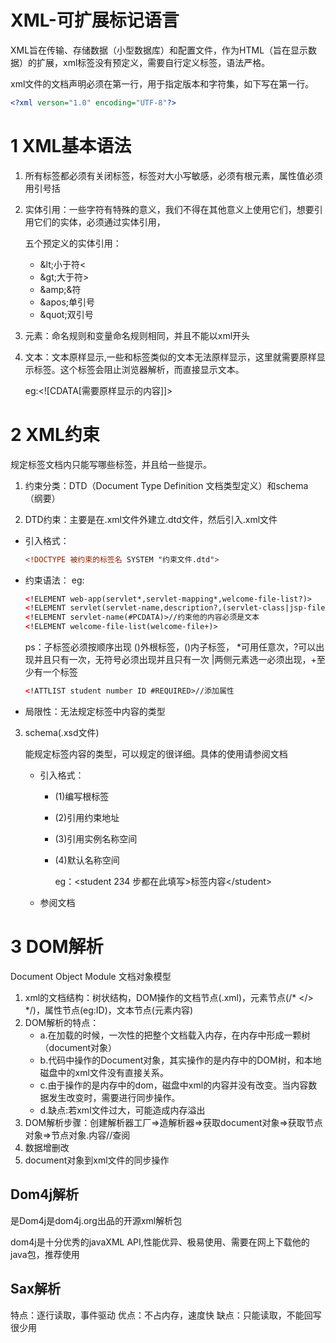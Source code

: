 # XML-可扩展标记语言

XML旨在传输、存储数据（小型数据库）和配置文件，作为HTML（旨在显示数据）的扩展，xml标签没有预定义，需要自行定义标签，语法严格。

xml文件的文档声明必须在第一行，用于指定版本和字符集，如下写在第一行。

```xml
<?xml verson="1.0" encoding="UTF-8"?>
```

# 1 XML基本语法

1. 所有标签都必须有关闭标签，标签对大小写敏感，必须有根元素，属性值必须用引号括

2. 实体引用：一些字符有特殊的意义，我们不得在其他意义上使用它们，想要引用它们的实体，必须通过实体引用，

   五个预定义的实体引用：

   - \&lt;小于符<
   - \&gt;大于符>
   - \&amp;&符
   - \&apos;单引号
   - \&quot;双引号

3. 元素：命名规则和变量命名规则相同，并且不能以xml开头	

4. 文本：文本原样显示,一些和标签类似的文本无法原样显示，这里就需要原样显示标签。这个标签会阻止浏览器解析，而直接显示文本。

    eg:\<![CDATA[需要原样显示的内容]]>

# 2 XML约束

规定标签文档内只能写哪些标签，并且给一些提示。

1. 约束分类：DTD（Document Type Definition 文档类型定义）和schema（纲要）	

2. DTD约束：主要是在.xml文件外建立.dtd文件，然后引入.xml文件
  - 引入格式：

       ```xml
       <!DOCTYPE 被约束的标签名 SYSTEM "约束文件.dtd">
       ```

  - 约束语法：
       eg:	

       ```xml
       <!ELEMENT web-app(servlet*,servlet-mapping*,welcome-file-list?)>
       <!ELEMENT servlet(servlet-name,description?,(servlet-class|jsp-file))>	
       <!ELEMENT servlet-name(#PCDATA)>//约束他的内容必须是文本
       <!ELEMENT welcome-file-list(welcome-file+)>
       ```

       ps：子标签必须按顺序出现
           		()外根标签，()内子标签，
           		*可用任意次，?可以出现并且只有一次，无符号必须出现并且只有一次
           		|两侧元素选一必须出现，+至少有一个标签

       ```xml
       <!ATTLIST student number ID #REQUIRED>//添加属性			
       ```

  - 局限性：无法规定标签中内容的类型

3. schema(.xsd文件)

   能规定标签内容的类型，可以规定的很详细。具体的使用请参阅文档

   - 引入格式： 

     - (1)编写根标签

     - (2)引用约束地址

     - (3)引用实例名称空间

     - (4)默认名称空间

       eg：\<student 234 步都在此填写>标签内容\</student>

   - 参阅文档

# 3 DOM解析

Document Object Module 文档对象模型

1. xml的文档结构：树状结构，DOM操作的文档节点(.xml)，元素节点(/* </> */)，属性节点(eg:ID)，文本节点(元素内容)
2. DOM解析的特点：
      - a.在加载的时候，一次性的把整个文档载入内存，在内存中形成一颗树（document对象）
      - b.代码中操作的Document对象，其实操作的是内存中的DOM树，和本地磁盘中的xml文件没有直接关系。
      - c.由于操作的是内存中的dom，磁盘中xml的内容并没有改变。当内容数据发生改变时，需要进行同步操作。
      - d.缺点:若xml文件过大，可能造成内存溢出
3. DOM解析步骤：创建解析器工厂=>造解析器=>获取document对象=>获取节点对象=>节点对象.内容//查阅
4. 数据增删改
5. document对象到xml文件的同步操作

## Dom4j解析

是Dom4j是dom4j.org出品的开源xml解析包

dom4j是十分优秀的javaXML API,性能优异、极易使用、需要在网上下载他的java包，推荐使用

## Sax解析

 特点：逐行读取，事件驱动
 优点：不占内存，速度快
 缺点：只能读取，不能回写
 很少用


